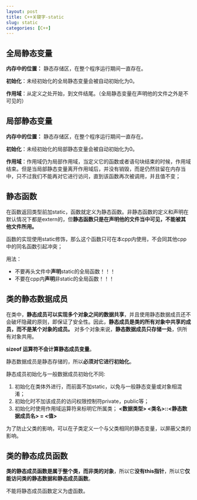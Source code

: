 ```yaml
---
layout: post
title: C++关键字-static
slug: static
categories: [C++]
---
```


## 全局静态变量
**内存中的位置：** 静态存储区，在整个程序运行期间一直存在。

**初始化**：未经初始化的全局静态变量会被自动初始化为0。

**作用域**：从定义之处开始，到文件结尾。（全局静态变量在声明他的文件之外是不可见的）

## 局部静态变量
**内存中的位置：** 静态存储区，在整个程序运行期间一直存在。

**初始化**：未经初始化的局部静态变量会被自动初始化为0。

**作用域**：作用域仍为局部作用域，当定义它的函数或者语句块结束的时候，作用域结束。但是当局部静态变量离开作用域后，并没有销毁，而是仍然驻留在内存当中，只不过我们不能再对它进行访问，直到该函数再次被调用，并且值不变；

## 静态函数
在函数返回类型前加static，函数就定义为静态函数。非静态函数的定义和声明在默认情况下都是extern的，但**静态函数只是在声明他的文件当中可见，不能被其他文件所用。**

函数的实现使用static修饰，那么这个函数只可在本cpp内使用，不会同其他cpp中的同名函数引起冲突；

用法：
+ 不要再头文件中**声明**static的全局函数！！！
+ 不要在cpp内**声明**非static的全局函数！！！

## 类的静态数据成员
在类中，**静态成员可以实现多个对象之间的数据共享**，并且使用静态数据成员还不会破坏隐藏的原则，即保证了安全性。因此，**静态成员是类的所有对象中共享的成员，而不是某个对象的成员。**
对多个对象来说，**静态数据成员只存储一处**，供所有对象共用。

**sizeof 运算符不会计算静态成员变量**。

静态数据成员是静态存储的，所以**必须对它进行初始化**。

静态成员初始化与一般数据成员初始化不同:
1. 初始化在类体外进行，而前面不加static，以免与一般静态变量或对象相混淆；
2. 初始化时不加该成员的访问权限控制符private，public等；       
3. 初始化时使用作用域运算符来标明它所属类；
**<数据类型> <类名>::<静态数据成员名> = <值>**

为了防止父类的影响，可以在子类定义一个与父类相同的静态变量，以屏蔽父类的影响。
## 类的静态成员函数
**类的静态成员函数是属于整个类，而非类的对象**，所以它**没有this指针**，所以它**仅能访问类的静态数据和静态成员函数**。

不能将静态成员函数定义为虚函数。
